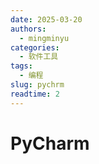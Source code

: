 ```yaml
---
date: 2025-03-20
authors:
  - mingminyu
categories:
  - 软件工具
tags:
  - 编程
slug: pychrm
readtime: 2
---
```


# PyCharm


